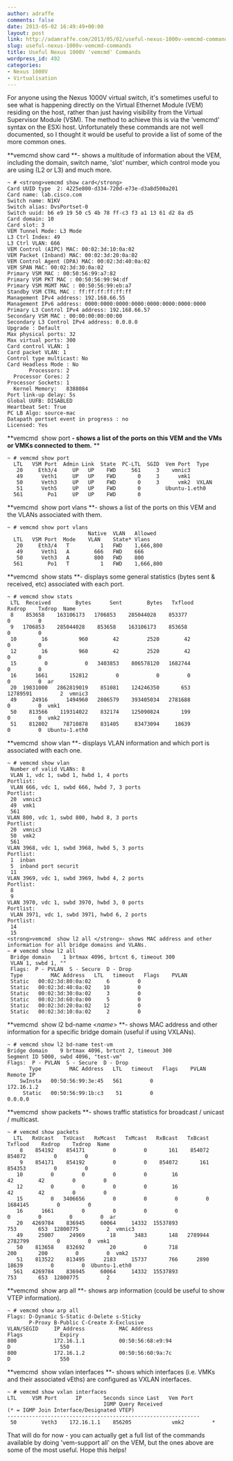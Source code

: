 ```yaml
---
author: adraffe
comments: false
date: 2013-05-02 16:49:49+00:00
layout: post
link: http://adamraffe.com/2013/05/02/useful-nexus-1000v-vemcmd-commands/
slug: useful-nexus-1000v-vemcmd-commands
title: Useful Nexus 1000V 'vemcmd' Commands
wordpress_id: 492
categories:
- Nexus 1000V
- Virtualisation
---
```


For anyone using the Nexus 1000V virtual switch, it's sometimes useful to see what is happening directly on the Virtual Ethernet Module (VEM) residing on the host, rather than just having visibility from the Virtual Supervisor Module (VSM). The method to achieve this is via the 'vemcmd' syntax on the ESXi host. Unfortunately these commands are not well documented, so I thought it would be useful to provide a list of some of the more common ones.

**<!-- more -->vemcmd show card **- shows a multitude of information about the VEM, including the domain, switch name, 'slot' number, which control mode you are using (L2 or L3) and much more.

    
    ~ # <strong>vemcmd show card</strong>
    Card UUID type  2: 4225e800-d334-720d-e73e-d3a8d500a201
    Card name: lab.cisco.com
    Switch name: N1KV
    Switch alias: DvsPortset-0
    Switch uuid: b6 e9 19 50 c5 4b 78 ff-c3 f3 a1 13 61 d2 8a d5
    Card domain: 10
    Card slot: 3
    VEM Tunnel Mode: L3 Mode
    L3 Ctrl Index: 49
    L3 Ctrl VLAN: 666
    VEM Control (AIPC) MAC: 00:02:3d:10:0a:02
    VEM Packet (Inband) MAC: 00:02:3d:20:0a:02
    VEM Control Agent (DPA) MAC: 00:02:3d:40:0a:02
    VEM SPAN MAC: 00:02:3d:30:0a:02
    Primary VSM MAC : 00:50:56:99:a7:82
    Primary VSM PKT MAC : 00:50:56:99:94:df
    Primary VSM MGMT MAC : 00:50:56:99:eb:a7
    Standby VSM CTRL MAC : ff:ff:ff:ff:ff:ff
    Management IPv4 address: 192.168.66.55
    Management IPv6 address: 0000:0000:0000:0000:0000:0000:0000:0000
    Primary L3 Control IPv4 address: 192.168.66.57
    Secondary VSM MAC : 00:00:00:00:00:00
    Secondary L3 Control IPv4 address: 0.0.0.0
    Upgrade : Default
    Max physical ports: 32
    Max virtual ports: 300
    Card control VLAN: 1
    Card packet VLAN: 1
    Control type multicast: No
    Card Headless Mode : No
           Processors: 2
      Processor Cores: 2
    Processor Sockets: 1
      Kernel Memory:   8388084
    Port link-up delay: 5s
    Global UUFB: DISABLED
    Heartbeat Set: True
    PC LB Algo: source-mac
    Datapath portset event in progress : no
    Licensed: Yes


**vemcmd  show port **- shows a list of the ports on this VEM and the VMs or VMKs connected to them.**
**

    
    ~ # vemcmd show port
      LTL   VSM Port  Admin Link  State  PC-LTL  SGID  Vem Port  Type
       20     Eth3/4     UP   UP    FWD     561     3    vmnic3
       49      Veth1     UP   UP    FWD       0     3      vmk1
       50      Veth3     UP   UP    FWD       0     3      vmk2  VXLAN
       51      Veth5     UP   UP    FWD       0        Ubuntu-1.eth0
      561        Po1     UP   UP    FWD       0


**vemcmd  show port vlans **- shows a list of the ports on this VEM and the VLANs associated with them.

    
    ~ # vemcmd show port vlans
                              Native  VLAN   Allowed
      LTL   VSM Port  Mode    VLAN    State* Vlans
       20     Eth3/4   T          1   FWD    1,666,800
       49      Veth1   A        666   FWD    666
       50      Veth3   A        800   FWD    800
      561        Po1   T          1   FWD    1,666,800


**vemcmd  show stats **- displays some general statistics (bytes sent & received, etc) associated with each port.

    
    ~ # vemcmd show stats
     LTL  Received        Bytes      Sent        Bytes   Txflood    Rxdrop    Txdrop  Name
     8    853658    163106173   1706853    285044028    853377         0         0
     9   1706853    285044028    853658    163106173    853658         0         0
     10        16          960        42         2520        42         0         0
     12        16          960        42         2520        42         0         0
     15         0            0   3403853    806578120   1682744         0         0
     16      1661       152812         0            0         0         0         0  ar
     20  19831000   2862819019    851081    124246350       653  12789591         2  vmnic3
     49     24916      1494960   2806579    393405034   2781688         0         0  vmk1
     50    813566    119314022    832174    125090824       199         0         0  vmk2
     51    812802     78710878    831405     83473094     18639         0         0  Ubuntu-1.eth0


**vemcmd  show vlan **- displays VLAN information and which port is associated with each one.

    
    ~ # vemcmd show vlan
     Number of valid VLANs: 8
     VLAN 1, vdc 1, swbd 1, hwbd 1, 4 ports
    Portlist:
     VLAN 666, vdc 1, swbd 666, hwbd 7, 3 ports
    Portlist:
     20  vmnic3
     49  vmk1
     561
    VLAN 800, vdc 1, swbd 800, hwbd 8, 3 ports
    Portlist:
     20  vmnic3
     50  vmk2
     561
    VLAN 3968, vdc 1, swbd 3968, hwbd 5, 3 ports
    Portlist:
     1  inban
     5  inband port securit
     11
    VLAN 3969, vdc 1, swbd 3969, hwbd 4, 2 ports
    Portlist:
     8
     9
    VLAN 3970, vdc 1, swbd 3970, hwbd 3, 0 ports
    Portlist:
     VLAN 3971, vdc 1, swbd 3971, hwbd 6, 2 ports
    Portlist:
     14
     15
    <strong>vemcmd  show l2 all </strong>- shows MAC address and other information for all bridge domains and VLANs.
    ~ # vemcmd show l2 all
     Bridge domain    1 brtmax 4096, brtcnt 6, timeout 300
     VLAN 1, swbd 1, ""
     Flags:  P - PVLAN  S - Secure  D - Drop
     Type         MAC Address   LTL   timeout   Flags    PVLAN
     Static   00:02:3d:80:0a:02     6         0
     Static   00:02:3d:40:0a:02    10         0
     Static   00:02:3d:30:0a:02     3         0
     Static   00:02:3d:60:0a:00     5         0
     Static   00:02:3d:20:0a:02    12         0
     Static   00:02:3d:10:0a:02     2         0


**vemcmd  show l2 bd-name <_name_> **- shows MAC address and other information for a specific bridge domain (useful if using VXLANs).

    
    ~ # vemcmd show l2 bd-name test-vm
    Bridge domain    9 brtmax 4096, brtcnt 2, timeout 300
    Segment ID 5000, swbd 4096, "test-vm"
    Flags:  P - PVLAN  S - Secure  D - Drop
           Type         MAC Address   LTL   timeout   Flags    PVLAN    Remote IP
        SwInsta   00:50:56:99:3e:45   561         0                   172.16.1.2
         Static   00:50:56:99:1b:c3    51         0                      0.0.0.0


**vemcmd  show packets **- shows traffic statistics for broadcast / unicast / multicast.

    
    ~ # vemcmd show packets
      LTL   RxUcast   TxUcast   RxMcast   TxMcast   RxBcast   TxBcast   Txflood    Rxdrop    Txdrop  Name
        8    854192    854171         0         0       161    854072    854072         0         0
        9    854171    854192         0         0    854072       161    854353         0         0
       10         0         0         0         0        16        42        42         0         0
       12         0         0         0         0        16        42        42         0         0
       15         0   3406656         0         0         0         0   1684145         0         0
       16      1661         0         0         0         0         0         0         0         0  ar
       20   4269784    836945     60064     14332  15537893       753       653  12800775         2  vmnic3
       49     25007     24969        18      3483       148   2789944   2782799         0         0  vmk1
       50    813658    832692        20         0       718       200       200         0         0  vmk2
       51    813522    813495      2183     15737       766      2890     18639         0         0  Ubuntu-1.eth0
      561   4269784    836945     60064     14332  15537893       753       653  12800775         2


**vemcmd  show arp all **- shows arp information (could be useful to show VTEP information).

    
    ~ # vemcmd show arp all
    Flags: D-Dynamic S-Static d-Delete s-Sticky
           P-Proxy B-Public C-Create X-Exclusive
    VLAN/SEGID     IP Address           MAC Address          Flags            Expiry
    800            172.16.1.1           00:50:56:68:e9:94    D                550
    800            172.16.1.2           00:50:56:60:9a:7c    D                550


**vemcmd  show vxlan interfaces **- shows which interfaces (i.e. VMKs and their associated vEths) are configured as VXLAN interfaces.

    
    ~ # vemcmd show vxlan interfaces
    LTL     VSM Port      IP       Seconds since Last   Vem Port
                                   IGMP Query Received
    (* = IGMP Join Interface/Designated VTEP)
    --------------------------------------------------------------
     50        Veth3    172.16.1.1    856205             vmk2         *


That will do for now - you can actually get a full list of the commands available by doing 'vem-support all' on the VEM, but the ones above are some of the most useful. Hope this helps!
